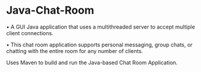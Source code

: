 # Java-Chat-Room

•	A GUI Java application that uses a multithreaded server to accept multiple client connections.

•	This chat room application supports personal messaging, group chats, or chatting with the entire room for any number of clients.


Uses Maven to build and run the Java-based Chat Room Application.

